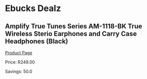 
# Ebucks Dealz
## Amplify True Tunes Series AM-1118-BK True Wireless Sterio Earphones and Carry Case Headphones (Black)
[Product Page](https://www.ebucks.com/web/shop/productSelected.do?prodId=1161792204&catId=714948688)

Price: R249.00

Savings: 50.0


	
